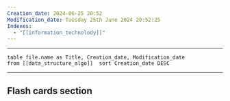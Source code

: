 ```yaml
---
Creation_date: 2024-06-25 20:52
Modification_date: Tuesday 25th June 2024 20:52:25
Indexes:
  - "[[information_technolody]]"
---
```


----

```dataview
table file.name as Title, Creation_date, Modification_date
from [[data_structure_algo]]  sort Creation_date DESC
```


















---
## Flash cards section

